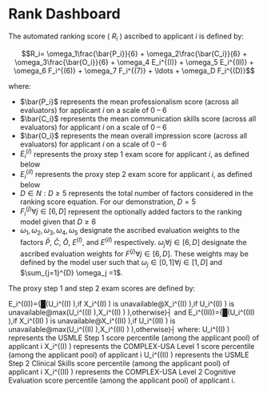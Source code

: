 # Rank Dashboard

The automated ranking score ( $R_i$ ) ascribed to applicant $i$ is defined by:

$$R_i= \omega_1\frac{\bar{P_i}}{6} + \omega_2\frac{\bar{C_i}}{6} + \omega_3\frac{\bar{O_i}}{6} + \omega_4 E_i^{(I)} + \omega_5 E_i^{(II)} + \omega_6 F_i^{(6)} + \omega_7 F_i^{(7)} + \ldots + \omega_D F_i^{(D)}$$

where:

* $\bar{P_i}$ represents the mean professionalism score (across all evaluators) for applicant $i$ on a scale of 0 – 6
* $\bar{C_i}$ represents the mean communication skills score (across all evaluators) for applicant $i$ on a scale of 0 – 6
* $\bar{O_i}$ represents the mean overall impression score (across all evaluators) for applicant $i$ on a scale of 0 – 6
* $E_i^{(I)}$ represents the proxy step 1 exam score for applicant $i$, as defined below
* $E_i^{(II)}$ represents the proxy step 2 exam score for applicant $i$, as defined below
* $D∈N:D≥5$ represents the total number of factors considered in the ranking score equation. For our demonstration, $D=5$
* $F_i^{(j)}  \forall j\in[6,D]$ represent the optionally added factors to the ranking model given that $D\geq6$
* $\omega_1,\omega_2,\omega_3,\omega_4,\omega_5$ designate the ascribed evaluation weights to the factors $\bar{P}$, $\bar{C}$, $\bar{O}$, $E^{(I)}$, and $E^{(II)}$ respectively. $\omega_j \forall j\in[6,D]$ designate the ascribed evaluation weights for $F^{(j)}  \forall j\in[6,D]$. These weights may be defined by the model user such that $\omega_j\in[0,1]  \forall j\in[1,D]$ and $\sum_{j=1}^{D} \omega_j =1$.

The proxy step 1 and step 2 exam scores are defined by:

E_i^((I))={█(U_i^((I) ),if X_i^((I) )  is unavailable@X_i^((I) ),if U_i^((I) )  is unavailable@max⁡(U_i^((I) ),X_i^((I) ) ),otherwise)┤
and
E_i^((II))={█(U_i^((II) ),if X_i^((II) )  is unavailable@X_i^((II) ),if U_i^((II) )  is unavailable@max⁡(U_i^((II) ),X_i^((II) ) ),otherwise)┤
where:
	U_i^((I) ) represents the USMLE Step 1 score percentile (among the applicant pool) of applicant i
	X_i^((I) ) represents the COMPLEX-USA Level 1 score percentile (among the applicant pool) of applicant i
	U_i^((II) ) represents the USMLE Step 2 Clinical Skills score percentile (among the applicant pool) of applicant i
	X_i^((II) ) represents the COMPLEX-USA Level 2 Cognitive Evaluation score percentile (among the applicant pool) of applicant i.
